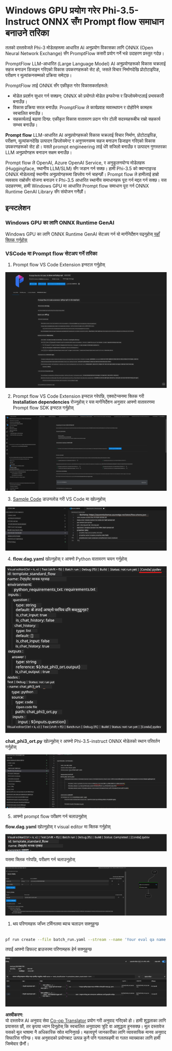 <!--
CO_OP_TRANSLATOR_METADATA:
{
  "original_hash": "92e7dac1e5af0dd7c94170fdaf6860fe",
  "translation_date": "2025-07-17T02:59:11+00:00",
  "source_file": "md/02.Application/01.TextAndChat/Phi3/UsingPromptFlowWithONNX.md",
  "language_code": "ne"
}
-->
# Windows GPU प्रयोग गरेर Phi-3.5-Instruct ONNX सँग Prompt flow समाधान बनाउने तरिका

तलको दस्तावेजले Phi-3 मोडेलहरूमा आधारित AI अनुप्रयोग विकासका लागि ONNX (Open Neural Network Exchange) सँग PromptFlow कसरी प्रयोग गर्ने भन्ने उदाहरण प्रस्तुत गर्दछ।

PromptFlow LLM-आधारित (Large Language Model) AI अनुप्रयोगहरूको विकास चक्रलाई सहज बनाउन डिजाइन गरिएको विकास उपकरणहरूको सेट हो, जसले विचार निर्माणदेखि प्रोटोटाइपिङ, परीक्षण र मूल्यांकनसम्मको प्रक्रिया समेट्छ।

PromptFlow लाई ONNX सँग एकीकृत गरेर विकासकर्ताहरूले:

- मोडेल प्रदर्शन सुधार गर्न सक्छन्: ONNX को प्रयोगले मोडेल इन्फरेन्स र डिप्लोयमेन्टलाई प्रभावकारी बनाउँछ।
- विकास प्रक्रिया सरल बनाउँछ: PromptFlow ले कार्यप्रवाह व्यवस्थापन र दोहोरिने कामहरू स्वचालित बनाउँछ।
- सहकार्यलाई बढावा दिन्छ: एकीकृत विकास वातावरण प्रदान गरेर टोली सदस्यहरूबीच राम्रो सहकार्य सम्भव बनाउँछ।

**Prompt flow** LLM-आधारित AI अनुप्रयोगहरूको विकास चक्रलाई विचार निर्माण, प्रोटोटाइपिङ, परीक्षण, मूल्यांकनदेखि उत्पादन डिप्लोयमेन्ट र अनुगमनसम्म सहज बनाउन डिजाइन गरिएको विकास उपकरणहरूको सेट हो। यसले prompt engineering लाई धेरै सजिलो बनाउँछ र उत्पादन गुणस्तरका LLM अनुप्रयोगहरू बनाउन सक्षम बनाउँछ।

Prompt flow ले OpenAI, Azure OpenAI Service, र अनुकूलनयोग्य मोडेलहरू (Huggingface, स्थानीय LLM/SLM) सँग जडान गर्न सक्छ। हामी Phi-3.5 को क्वान्टाइज्ड ONNX मोडेललाई स्थानीय अनुप्रयोगहरूमा डिप्लोय गर्न चाहन्छौं। Prompt flow ले हामीलाई हाम्रो व्यवसाय राम्रोसँग योजना बनाउन र Phi-3.5 आधारित स्थानीय समाधानहरू पूरा गर्न मद्दत गर्न सक्छ। यस उदाहरणमा, हामी Windows GPU मा आधारित Prompt flow समाधान पूरा गर्न ONNX Runtime GenAI Library सँग संयोजन गर्नेछौं।

## **इन्स्टलेशन**

### **Windows GPU का लागि ONNX Runtime GenAI**

Windows GPU का लागि ONNX Runtime GenAI सेटअप गर्न यो मार्गनिर्देशन पढ्नुहोस् [यहाँ क्लिक गर्नुहोस्](./ORTWindowGPUGuideline.md)

### **VSCode मा Prompt flow सेटअप गर्ने तरिका**

1. Prompt flow VS Code Extension इन्स्टल गर्नुहोस्

![pfvscode](../../../../../../translated_images/pfvscode.eff93dfc66a42cbef699fc16fa48f3ed3a23361875a3362037d026896395a00d.ne.png)

2. Prompt flow VS Code Extension इन्स्टल गरेपछि, एक्सटेन्सनमा क्लिक गरी **Installation dependencies** रोज्नुहोस् र यस मार्गनिर्देशन अनुसार आफ्नो वातावरणमा Prompt flow SDK इन्स्टल गर्नुहोस्

![pfsetup](../../../../../../translated_images/pfsetup.b46e93096f5a254f74e8b74ce2be7047ce963ef573d755ec897eb1b78cb9c954.ne.png)

3. [Sample Code](../../../../../../code/09.UpdateSamples/Aug/pf/onnx_inference_pf) डाउनलोड गरी VS Code मा खोल्नुहोस्

![pfsample](../../../../../../translated_images/pfsample.8d89e70584ffe7c4dba182513e3148a989e552c3b8e4948567a6b806b5ae1845.ne.png)

4. **flow.dag.yaml** खोल्नुहोस् र आफ्नो Python वातावरण चयन गर्नुहोस्

![pfdag](../../../../../../translated_images/pfdag.264a77f7366458ff850a76ae949226391ea382856d543ef9da4b92096aff7e4b.ne.png)

   **chat_phi3_ort.py** खोल्नुहोस् र आफ्नो Phi-3.5-instruct ONNX मोडेलको स्थान परिवर्तन गर्नुहोस्

![pfphi](../../../../../../translated_images/pfphi.72da81d74244b45fc78cdfeeb8c7fbd9e7cd610bf2f96814dbade6a4a2dfad7e.ne.png)

5. आफ्नो prompt flow परीक्षण गर्न चलाउनुहोस्

**flow.dag.yaml** खोल्नुहोस् र visual editor मा क्लिक गर्नुहोस्

![pfv](../../../../../../translated_images/pfv.ba8a81f34b20f603cccee3fe91e94113792ed6f5af28f76ab08e1a0b3e77b33b.ne.png)

यसमा क्लिक गरेपछि, परीक्षण गर्न चलाउनुहोस्

![pfflow](../../../../../../translated_images/pfflow.4e1135a089b1ce1b6348b59edefdb6333e5729b54c8e57f9039b7f9463e68fbd.ne.png)

1. थप परिणामहरू जाँच्न टर्मिनलमा ब्याच चलाउन सक्नुहुन्छ

```bash

pf run create --file batch_run.yaml --stream --name 'Your eval qa name'    

```

तपाईं आफ्नो डिफल्ट ब्राउजरमा परिणामहरू हेर्न सक्नुहुन्छ

![pfresult](../../../../../../translated_images/pfresult.c22c826f8062d7cbe871cff35db4a013dcfefc13fafe5da6710a8549a96a4ceb.ne.png)

**अस्वीकरण**:  
यो दस्तावेज AI अनुवाद सेवा [Co-op Translator](https://github.com/Azure/co-op-translator) प्रयोग गरी अनुवाद गरिएको हो। हामी शुद्धताका लागि प्रयासरत छौं, तर कृपया ध्यान दिनुहोस् कि स्वचालित अनुवादमा त्रुटि वा अशुद्धता हुनसक्छ। मूल दस्तावेज यसको मूल भाषामा नै अधिकारिक स्रोत मानिनुपर्छ। महत्वपूर्ण जानकारीका लागि व्यावसायिक मानव अनुवाद सिफारिस गरिन्छ। यस अनुवादको प्रयोगबाट उत्पन्न कुनै पनि गलतफहमी वा गलत व्याख्याका लागि हामी जिम्मेवार छैनौं।
